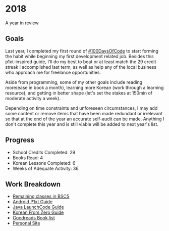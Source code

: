 # 2018
A year in review

## Goals
Last year, I completed my first round of [#100DaysOfCode](https://github.com/ceciliaconsta3/My-100-Days-of-Code) to start forming the habit while beginning my first development related job. Besides this p1xt-inspired guide, I'll do my best to beat or at least match the 29 credit streak I accomplished last term, as well as help any of the local business who approach me for freelance opportunities.

Aside from programming, some of my other goals include reading more(ease in book a month), learning more Korean (work through a learning resource), and getting in better shape (let's set the stakes at 150min of moderate activity a week).

Depending on time constraints and unforeseen circumstances, I may add some content or remove items that have been made redundant or irrelevant so that at the end of the year an accurate self-audit can be made. Anything I don't complete this year and is still viable will be added to next year's list.

## Progress
- School Credits Completed: 29 
- Books Read: 4
- Korean Lessons Completed: 6
- Weeks of Adequate Activity: 36

## Work Breakdown
- [Remaining classes in BSCS](/Classes.md)
- [Android P1xt Guide](/Android.md)
- [Java LaunchCode Guide](/LaunchCode.md)
- [Korean From Zero Guide](/Korean.md)
- [Goodreads Book list](https://www.goodreads.com/review/list/84207402-cecilia?read_at=2018)
- [Personal Site](https://ceciliaconstantine.com)
